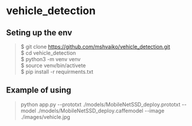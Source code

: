 # vehicle_detection

## Seting up the env
> \$ git clone https://github.com/mshvaiko/vehicle_detection.git <br>
> \$ cd vehicle_detection <br>
> \$ python3 -m venv venv <br>
> \$ source venv/bin/activete <br>
> \$ pip install -r requirments.txt <br>

## Example of using
> python app.py --prototxt ./models/MobileNetSSD_deploy.prototxt --model ./models/MobileNetSSD_deploy.caffemodel --image ./images/vehicle.jpg 
